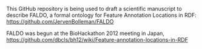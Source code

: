This GitHub repository is being used to draft a scientific manuscript
to describe FALDO, a formal ontology for Feature Annotation Locations
in RDF: https://github.com/JervenBolleman/FALDO

FALDO was begun at the BioHackathon 2012 meeting in Japan,
https://github.com/dbcls/bh12/wiki/Feature-annotation-locations-in-RDF
